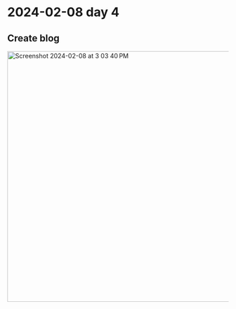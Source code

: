 # 2024-02-08 day 4
## Create blog

<img width="571" alt="Screenshot 2024-02-08 at 3 03 40 PM" src="https://github.com/Seou0912/24_02_Flask_Class/assets/151927766/207eb369-8950-4ff5-afee-94e990a6bdac">
